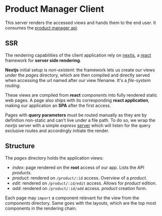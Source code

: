 # Product Manager Client

This server renders the accessed views and hands them to the end user. It consumes the [product manager api](https://github.com/mouchabeurre/product-manager-server).

## SSR

The rendering capabilities of the client application rely on [nextjs](https://github.com/zeit/next.js), a [react](https://reactjs.org/) framework for **server side rendering**.

**Nextjs** initial setup is _non-existent_: the framework lets us create our views under the _pages_ directory, which are then compiled and directly served when accessing the url named after our view filename. It's a _file-system routing_.

These views are compiled from **react** _components_ into fully rendered static web pages.
A page also ships with its corresponding **react application**, making our application an **SPA** after the first access.

Pages with **query parameters** must be routed manually as they are by definition non-static and can't live under a file path. To do so, we wrap the _nextjs_ server with a simple _express_ [server](https://github.com/mouchabeurre/product-manager-client/blob/master/server.js) which will listen for the query exclusive routes and accordingly initiate the render.

## Structure

The _pages_ directory holds the application views:

- _index_: page rendered on the **root** access of our app. Lists the API _products_.
- _product_: rendered on `/product/:id` access. Overview of a _product_.
- _edit_: rendered on `/product/:id/edit` access. Allows for _product_ edition.
- _add_: rendered on `/product/:id/add` access. _product_ creation form.

Each page may `import` a component relevant for the view from the _components_ directory.
Same goes with the layouts, which are the top most components in the rendering chain.
